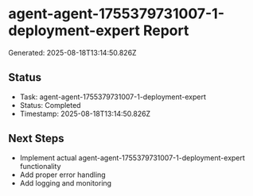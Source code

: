 # agent-agent-1755379731007-1-deployment-expert Report

Generated: 2025-08-18T13:14:50.826Z

## Status
- Task: agent-agent-1755379731007-1-deployment-expert
- Status: Completed
- Timestamp: 2025-08-18T13:14:50.826Z

## Next Steps
- Implement actual agent-agent-1755379731007-1-deployment-expert functionality
- Add proper error handling
- Add logging and monitoring
